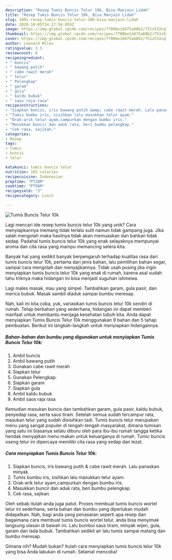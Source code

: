 ```yaml
---
description: "Resep Tumis Buncis Telur 10k, Bisa Manjain Lidah"
title: "Resep Tumis Buncis Telur 10k, Bisa Manjain Lidah"
slug: 1001-resep-tumis-buncis-telur-10k-bisa-manjain-lidah
date: 2020-10-05T14:17:54.055Z
image: https://img-global.cpcdn.com/recipes/f700be1d475a68b2/751x532cq70/tumis-buncis-telur-10k-foto-resep-utama.jpg
thumbnail: https://img-global.cpcdn.com/recipes/f700be1d475a68b2/751x532cq70/tumis-buncis-telur-10k-foto-resep-utama.jpg
cover: https://img-global.cpcdn.com/recipes/f700be1d475a68b2/751x532cq70/tumis-buncis-telur-10k-foto-resep-utama.jpg
author: Leonard Miles
ratingvalue: 3.3
reviewcount: 8
recipeingredient:
- " buncis"
- " bawang putih"
- " cabe rawit merah"
- " telur"
- " Pelengkap"
- " garam"
- " gula"
- " kaldu bubuk"
- " saos raja rasa"
recipeinstructions:
- "Siapkan buncis, iris bawang putih &amp; cabe rawit merah. Lalu panaskan minyak."
- "Tumis bumbu iris, sisihkan lalu masukkan telur ayam."
- "Orak-arik telur ayam,campurkan dengan bumbu iris."
- "Masukkan buncir dan aduk rata, beri bumbu pelengkap."
- "Cek rasa, sajikan."
categories:
- Resep
tags:
- tumis
- buncis
- telur

katakunci: tumis buncis telur 
nutrition: 165 calories
recipecuisine: Indonesian
preptime: "PT28M"
cooktime: "PT56M"
recipeyield: "3"
recipecategory: Lunch

---
```



![Tumis Buncis Telur 10k](https://img-global.cpcdn.com/recipes/f700be1d475a68b2/751x532cq70/tumis-buncis-telur-10k-foto-resep-utama.jpg)

Lagi mencari ide resep tumis buncis telur 10k yang unik? Cara menyiapkannya memang tidak terlalu sulit namun tidak gampang juga. Jika salah mengolah maka hasilnya tidak akan memuaskan dan bahkan tidak sedap. Padahal tumis buncis telur 10k yang enak selayaknya mempunyai aroma dan cita rasa yang mampu memancing selera kita.

Banyak hal yang sedikit banyak berpengaruh terhadap kualitas rasa dari tumis buncis telur 10k, pertama dari jenis bahan, lalu pemilihan bahan segar, sampai cara mengolah dan menyajikannya. Tidak usah pusing jika ingin menyiapkan tumis buncis telur 10k yang enak di rumah, karena asal sudah tahu triknya maka hidangan ini bisa menjadi suguhan istimewa.

Lagi males masak, mau yang simpel. Tambahkan garam, gula pasir, dan merica bubuk. Masak sambil diaduk sampai bumbu meresap.


Nah, kali ini kita coba, yuk, variasikan tumis buncis telur 10k sendiri di rumah. Tetap berbahan yang sederhana, hidangan ini dapat memberi manfaat untuk membantu menjaga kesehatan tubuh kita. Anda dapat menyiapkan Tumis Buncis Telur 10k menggunakan 9 bahan dan 5 tahap pembuatan. Berikut ini langkah-langkah untuk menyiapkan hidangannya.

<!--inarticleads1-->

##### Bahan-bahan dan bumbu yang digunakan untuk menyiapkan Tumis Buncis Telur 10k:

1. Ambil  buncis
1. Ambil  bawang putih
1. Gunakan  cabe rawit merah
1. Siapkan  telur
1. Gunakan  Pelengkap:
1. Siapkan  garam
1. Siapkan  gula
1. Ambil  kaldu bubuk
1. Ambil  saos raja rasa


Kemudian masukan buncis dan tambahkan garam, gula pasir, kaldu bubuk, penyedap rasa, serta saus tiram. Setelah semua sudah tercampur rata, masukan telur yang sudah disisihkan tadi. Tumis buncis telur merupakan menu yang sangat populer di tengah-tengah masyarakat, dimana tumisan yang satu ini biasanya selalu diburu oleh para ibu-ibu rumah tangga ketika hendak menyajikan menu makan untuk keluarganya di rumah. Tumic buncis oseng telur ini dipercaya memiliki cita rasa yang sedap dan lezat. 

<!--inarticleads2-->

##### Cara menyiapkan Tumis Buncis Telur 10k:

1. Siapkan buncis, iris bawang putih &amp; cabe rawit merah. Lalu panaskan minyak.
1. Tumis bumbu iris, sisihkan lalu masukkan telur ayam.
1. Orak-arik telur ayam,campurkan dengan bumbu iris.
1. Masukkan buncir dan aduk rata, beri bumbu pelengkap.
1. Cek rasa, sajikan.


Oleh sebab itulah anda juga patut. Proses membuat tumis buncis wortel telur ini sederhana, serta bahan dan bumbu yang diperlukan mudah didapatkan. Nah, bagi anda yang penasaran seperti apa resep dan bagaimana cara membuat tumis buncis wortel telur, anda bisa menyimak langsung ulasan di bawah ini. Lalu bumbui saus tiram, minyak wijen, gula, garam dan lada bubuk. Tambahkan sedikit air lalu tumis sampai matang dan bumbu meresap. 

Gimana nih? Mudah bukan? Itulah cara menyiapkan tumis buncis telur 10k yang bisa Anda lakukan di rumah. Selamat mencoba!
